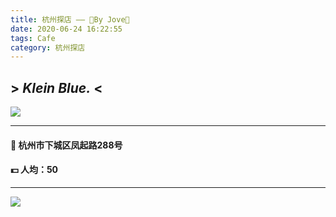 ```yaml
---
title: 杭州探店 —— 💙By Jove💙
date: 2020-06-24 16:22:55
tags: Cafe
category: 杭州探店
---
```

## > _Klein Blue._ <
![ ](https://cdn.jsdelivr.net/gh/xperiDD/wangzhantupian111/17.jpg)
***
#### 📍 杭州市下城区凤起路288号
#### 💵 人均：50
***
![ ](https://cdn.jsdelivr.net/gh/xperiDD/wangzhantupian111/18.jpg)

